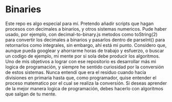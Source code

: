 # Binaries
Este repo es algo especial para mí. Pretendo añadir scripts que hagan procesos con decimales a binarios, y otros sistemas numericos. 
Pude haber usado, por ejemplo, con decimal-to-binary.js metodos como toString(2) para convertir los decimales a binarios y pasarlos dentro de parseInt() para retornarlos como integrales, sin embargo, ahí está mi punto. 
Considero que, aunque pueda googlear y ahorrarme horas de trabajo y esfuerzo, o buscar un codigo de ejemplo, mi mente por si sola debe producir los algoritmos.
Uno de mis objetivos a lograr con ese repositorio es desarrollar más mi logica de programación, y siempre he sentido curiosidad por la conversión de estos sistemas. Nunca entendí que era el residuo cuando hacía divisiones en primaria hasta que, como programador, quise entender el proceso matematico por el cual se realiza la conversión.
Si deseas aprender de la mejor manera logica de programación, debes hacerlo con algoritmos que salgan de tu mente.
